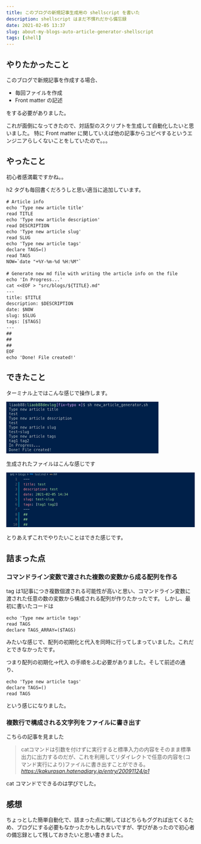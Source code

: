 ```yaml
---
title: このブログの新規記事生成用の shellscript を書いた
description: shellscript はまだ不慣れだから備忘録
date: 2021-02-05 13:37
slug: about-my-blogs-auto-article-generator-shellscript
tags: [shell]
---
```

## やりたかったこと
このブログで新規記事を作成する場合、
- 毎回ファイルを作成
- Front matter の記述
 
をする必要がありました。

これが面倒になってきたので、対話型のスクリプトを生成して自動化したいと思いました。
特に Front matter に関していえば他の記事からコピペするというエンジニアらしくないことをしていたので。。。
## やったこと

初心者感満載ですかね。。

h2 タグも毎回書くだろうしと思い適当に追加しています。

```shell
# Article info
echo 'Type new article title'
read TITLE
echo 'Type new article description'
read DESCRIPTION
echo 'Type new article slug'
read SLUG
echo 'Type new article tags'
declare TAGS=()
read TAGS
NOW=`date "+%Y-%m-%d %H:%M"`

# Generate new md file with writing the article info on the file
echo 'In Progress...'
cat <<EOF > "src/blogs/${TITLE}.md"
---
title: $TITLE
description: $DESCRIPTION
date: $NOW
slug: $SLUG
tags: [$TAGS]
---
##
##
##
EOF
echo 'Done! File created!'
```
## できたこと
ターミナル上ではこんな感じで操作します。

![](../images/about-my-blogs-auto-article-generator-shellscript/shellscript_operation.png)

生成されたファイルはこんな感じです

![](../images/about-my-blogs-auto-article-generator-shellscript/generated_file.png)


とりあえずこれでやりたいことはできた感じです。

## 詰まった点
### コマンドライン変数で渡された複数の変数から成る配列を作る
tag は1記事につき複数個渡される可能性が高いと思い、コマンドライン変数に渡された任意の数の変数から構成される配列が作りたかったです。
しかし、最初に書いたコードは

```shell
echo 'Type new article tags'
read TAGS
declare TAGS_ARRAY=($TAGS)
```
みたいな感じで、配列の初期化と代入を同時に行ってしまっていました。これだとできなかったです。

つまり配列の初期化→代入 の手順をふむ必要がありました。そして前述の通り、

```shell
echo 'Type new article tags'
declare TAGS=()
read TAGS
```

という感じになりました。

### 複数行で構成される文字列をファイルに書き出す
こちらの記事を見ました
>catコマンドは引数を付けずに実行すると標準入力の内容をそのまま標準出力に出力するのだが、これを利用してリダイレクトで任意の内容を(コマンド実行により)ファイルに書き出すことができる。
<cite>https://kakurasan.hatenadiary.jp/entry/20091124/p1</cite>


cat コマンドでできるのは学びでした。

## 感想
ちょっとした簡単自動化で、詰まった点に関してはどちらもググれば出てくるため、ブログにする必要もなかったかもしれないですが、学びがあったので初心者の備忘録として残しておきたいと思い書きました。
